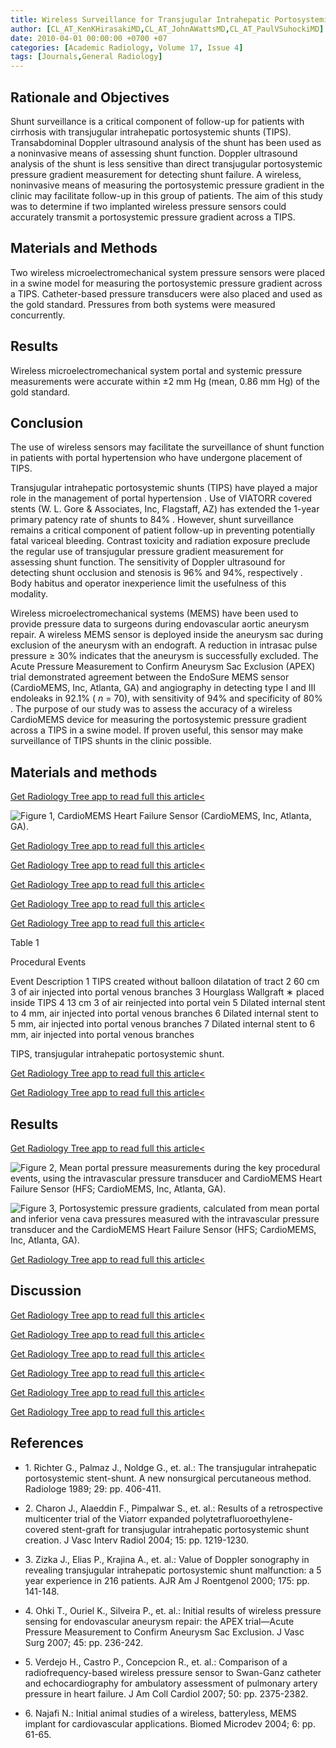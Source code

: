 ```yaml
---
title: Wireless Surveillance for Transjugular Intrahepatic Portosystemic Shunts (TIPS)
author: [CL_AT_KenKHirasakiMD,CL_AT_JohnAWattsMD,CL_AT_PaulVSuhockiMD]
date: 2010-04-01 00:00:00 +0700 +07
categories: [Academic Radiology, Volume 17, Issue 4]
tags: [Journals,General Radiology]
---
```

## Rationale and Objectives

Shunt surveillance is a critical component of follow-up for patients with cirrhosis with transjugular intrahepatic portosystemic shunts (TIPS). Transabdominal Doppler ultrasound analysis of the shunt has been used as a noninvasive means of assessing shunt function. Doppler ultrasound analysis of the shunt is less sensitive than direct transjugular portosystemic pressure gradient measurement for detecting shunt failure. A wireless, noninvasive means of measuring the portosystemic pressure gradient in the clinic may facilitate follow-up in this group of patients. The aim of this study was to determine if two implanted wireless pressure sensors could accurately transmit a portosystemic pressure gradient across a TIPS.

## Materials and Methods

Two wireless microelectromechanical system pressure sensors were placed in a swine model for measuring the portosystemic pressure gradient across a TIPS. Catheter-based pressure transducers were also placed and used as the gold standard. Pressures from both systems were measured concurrently.

## Results

Wireless microelectromechanical system portal and systemic pressure measurements were accurate within ±2 mm Hg (mean, 0.86 mm Hg) of the gold standard.

## Conclusion

The use of wireless sensors may facilitate the surveillance of shunt function in patients with portal hypertension who have undergone placement of TIPS.

Transjugular intrahepatic portosystemic shunts (TIPS) have played a major role in the management of portal hypertension . Use of VIATORR covered stents (W. L. Gore & Associates, Inc, Flagstaff, AZ) has extended the 1-year primary patency rate of shunts to 84% . However, shunt surveillance remains a critical component of patient follow-up in preventing potentially fatal variceal bleeding. Contrast toxicity and radiation exposure preclude the regular use of transjugular pressure gradient measurement for assessing shunt function. The sensitivity of Doppler ultrasound for detecting shunt occlusion and stenosis is 96% and 94%, respectively . Body habitus and operator inexperience limit the usefulness of this modality.

Wireless microelectromechanical systems (MEMS) have been used to provide pressure data to surgeons during endovascular aortic aneurysm repair. A wireless MEMS sensor is deployed inside the aneurysm sac during exclusion of the aneurysm with an endograft. A reduction in intrasac pulse pressure ≥ 30% indicates that the aneurysm is successfully excluded. The Acute Pressure Measurement to Confirm Aneurysm Sac Exclusion (APEX) trial demonstrated agreement between the EndoSure MEMS sensor (CardioMEMS, Inc, Atlanta, GA) and angiography in detecting type I and III endoleaks in 92.1% ( _n_ = 70), with sensitivity of 94% and specificity of 80% . The purpose of our study was to assess the accuracy of a wireless CardioMEMS device for measuring the portosystemic pressure gradient across a TIPS in a swine model. If proven useful, this sensor may make surveillance of TIPS shunts in the clinic possible.

## Materials and methods

[Get Radiology Tree app to read full this article<](https://clinicalpub.com/app)

![Figure 1, CardioMEMS Heart Failure Sensor (CardioMEMS, Inc, Atlanta, GA).](https://storage.googleapis.com/dl.dentistrykey.com/clinical/WirelessSurveillanceforTransjugularIntrahepaticPortosystemicShuntsTIPS/0_1s20S1076633210000644.jpg)

[Get Radiology Tree app to read full this article<](https://clinicalpub.com/app)

[Get Radiology Tree app to read full this article<](https://clinicalpub.com/app)

[Get Radiology Tree app to read full this article<](https://clinicalpub.com/app)

[Get Radiology Tree app to read full this article<](https://clinicalpub.com/app)

[Get Radiology Tree app to read full this article<](https://clinicalpub.com/app)

Table 1


Procedural Events


Event Description 1 TIPS created without balloon dilatation of tract 2 60 cm  3  of air injected into portal venous branches 3 Hourglass Wallgraft  ∗  placed inside TIPS 4 13 cm  3  of air reinjected into portal vein 5 Dilated internal stent to 4 mm, air injected into portal venous branches 6 Dilated internal stent to 5 mm, air injected into portal venous branches 7 Dilated internal stent to 6 mm, air injected into portal venous branches

TIPS, transjugular intrahepatic portosystemic shunt.


[Get Radiology Tree app to read full this article<](https://clinicalpub.com/app)

[Get Radiology Tree app to read full this article<](https://clinicalpub.com/app)

## Results

[Get Radiology Tree app to read full this article<](https://clinicalpub.com/app)

![Figure 2, Mean portal pressure measurements during the key procedural events, using the intravascular pressure transducer and CardioMEMS Heart Failure Sensor (HFS; CardioMEMS, Inc, Atlanta, GA).](https://storage.googleapis.com/dl.dentistrykey.com/clinical/WirelessSurveillanceforTransjugularIntrahepaticPortosystemicShuntsTIPS/1_1s20S1076633210000644.jpg)

![Figure 3, Portosystemic pressure gradients, calculated from mean portal and inferior vena cava pressures measured with the intravascular pressure transducer and the CardioMEMS Heart Failure Sensor (HFS; CardioMEMS, Inc, Atlanta, GA).](https://storage.googleapis.com/dl.dentistrykey.com/clinical/WirelessSurveillanceforTransjugularIntrahepaticPortosystemicShuntsTIPS/2_1s20S1076633210000644.jpg)

[Get Radiology Tree app to read full this article<](https://clinicalpub.com/app)

## Discussion

[Get Radiology Tree app to read full this article<](https://clinicalpub.com/app)

[Get Radiology Tree app to read full this article<](https://clinicalpub.com/app)

[Get Radiology Tree app to read full this article<](https://clinicalpub.com/app)

[Get Radiology Tree app to read full this article<](https://clinicalpub.com/app)

[Get Radiology Tree app to read full this article<](https://clinicalpub.com/app)

[Get Radiology Tree app to read full this article<](https://clinicalpub.com/app)

## References

- 1\. Richter G., Palmaz J., Noldge G., et. al.: The transjugular intrahepatic portosystemic stent-shunt. A new nonsurgical percutaneous method. Radiologe 1989; 29: pp. 406-411.


- 2\. Charon J., Alaeddin F., Pimpalwar S., et. al.: Results of a retrospective multicenter trial of the Viatorr expanded polytetrafluoroethylene-covered stent-graft for transjugular intrahepatic portosystemic shunt creation. J Vasc Interv Radiol 2004; 15: pp. 1219-1230.


- 3\. Zizka J., Elias P., Krajina A., et. al.: Value of Doppler sonography in revealing transjugular intrahepatic portosystemic shunt malfunction: a 5 year experience in 216 patients. AJR Am J Roentgenol 2000; 175: pp. 141-148.


- 4\. Ohki T., Ouriel K., Silveira P., et. al.: Initial results of wireless pressure sensing for endovascular aneurysm repair: the APEX trial—Acute Pressure Measurement to Confirm Aneurysm Sac Exclusion. J Vasc Surg 2007; 45: pp. 236-242.


- 5\. Verdejo H., Castro P., Concepcion R., et. al.: Comparison of a radiofrequency-based wireless pressure sensor to Swan-Ganz catheter and echocardiography for ambulatory assessment of pulmonary artery pressure in heart failure. J Am Coll Cardiol 2007; 50: pp. 2375-2382.


- 6\. Najafi N.: Initial animal studies of a wireless, batteryless, MEMS implant for cardiovascular applications. Biomed Microdev 2004; 6: pp. 61-65.
